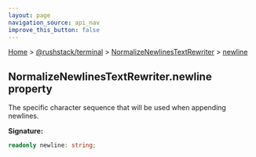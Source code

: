 ```yaml
---
layout: page
navigation_source: api_nav
improve_this_button: false
---
```



[Home](./index.md) &gt; [@rushstack/terminal](./terminal.md) &gt; [NormalizeNewlinesTextRewriter](./terminal.normalizenewlinestextrewriter.md) &gt; [newline](./terminal.normalizenewlinestextrewriter.newline.md)

## NormalizeNewlinesTextRewriter.newline property

The specific character sequence that will be used when appending newlines.

<b>Signature:</b>

```typescript
readonly newline: string;
```
